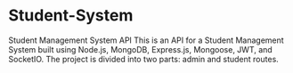 # Student-System
Student Management System API
This is an API for a Student Management System built using Node.js, MongoDB, Express.js, Mongoose, JWT, and SocketIO. The project is divided into two parts: admin and student routes.
